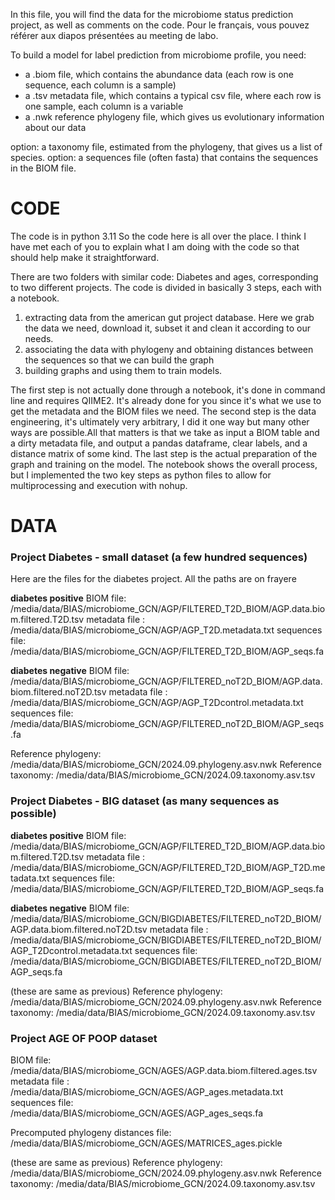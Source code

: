 In this file, you will find the data for the microbiome status prediction project, as well as comments on the code.
Pour le français, vous pouvez référer aux diapos présentées au meeting de labo.

To build a model for label prediction from microbiome profile, you need:
- a .biom file, which contains the abundance data (each row is one sequence, each column is a sample)
- a .tsv metadata file, which contains a typical csv file, where each row is one sample, each column is a variable
- a .nwk reference phylogeny file, which gives us evolutionary information about our data

option: a taxonomy file, estimated from the phylogeny, that gives us a list of species.
option: a sequences file (often fasta) that contains the sequences in the BIOM file.

# CODE
The code is in python 3.11
So the code here is all over the place. I think I have met each of you to explain what I am doing with the code so that should help make it straightforward.

There are two folders with similar code: Diabetes and ages, corresponding to two different projects.
The code is divided in basically 3 steps, each with a notebook.

1. extracting data from the american gut project database. Here we grab the data we need, download it, subset it and clean it according to our needs.
2. associating the data with phylogeny and obtaining distances between the sequences so that we can build the graph
3. building graphs and using them to train models.

The first step is not actually done through a notebook, it's done in command line and requires QIIME2. It's already done for you since it's what we use to get the metadata and the BIOM files we need.
The second step is the data engineering, it's ultimately very arbitrary, I did it one way but many other ways are possible.All that matters is that we take as input a BIOM table and a dirty metadata file, and output a pandas dataframe, clear labels, and a distance matrix of some kind.
The last step is the actual preparation of the graph and training on the model. The notebook shows the overall process, but I implemented the two key steps as python files to allow for multiprocessing and execution with nohup.

# DATA 
### Project Diabetes - small dataset (a few hundred sequences)
Here are the files for the diabetes project. All the paths are on frayere

**diabetes positive**
BIOM file: /media/data/BIAS/microbiome_GCN/AGP/FILTERED_T2D_BIOM/AGP.data.biom.filtered.T2D.tsv
metadata file : /media/data/BIAS/microbiome_GCN/AGP/AGP_T2D.metadata.txt
sequences file: /media/data/BIAS/microbiome_GCN/AGP/FILTERED_T2D_BIOM/AGP_seqs.fa 

**diabetes negative**
BIOM file: /media/data/BIAS/microbiome_GCN/AGP/FILTERED_noT2D_BIOM/AGP.data.biom.filtered.noT2D.tsv
metadata file : /media/data/BIAS/microbiome_GCN/AGP/AGP_T2Dcontrol.metadata.txt
sequences file: /media/data/BIAS/microbiome_GCN/AGP/FILTERED_noT2D_BIOM/AGP_seqs.fa 

Reference phylogeny: /media/data/BIAS/microbiome_GCN/2024.09.phylogeny.asv.nwk 
Reference taxonomy: /media/data/BIAS/microbiome_GCN/2024.09.taxonomy.asv.tsv

### Project Diabetes - BIG dataset (as many sequences as possible)
**diabetes positive**
BIOM file: /media/data/BIAS/microbiome_GCN/AGP/FILTERED_T2D_BIOM/AGP.data.biom.filtered.T2D.tsv
metadata file : /media/data/BIAS/microbiome_GCN/AGP/FILTERED_T2D_BIOM/AGP_T2D.metadata.txt
sequences file: /media/data/BIAS/microbiome_GCN/AGP/FILTERED_T2D_BIOM/AGP_seqs.fa 

**diabetes negative**
BIOM file: /media/data/BIAS/microbiome_GCN/BIGDIABETES/FILTERED_noT2D_BIOM/AGP.data.biom.filtered.noT2D.tsv
metadata file : /media/data/BIAS/microbiome_GCN/BIGDIABETES/FILTERED_noT2D_BIOM/AGP_T2Dcontrol.metadata.txt
sequences file: /media/data/BIAS/microbiome_GCN/BIGDIABETES/FILTERED_noT2D_BIOM/AGP_seqs.fa 

(these are same as previous)
Reference phylogeny: /media/data/BIAS/microbiome_GCN/2024.09.phylogeny.asv.nwk 
Reference taxonomy: /media/data/BIAS/microbiome_GCN/2024.09.taxonomy.asv.tsv

### Project AGE OF POOP dataset
BIOM file: /media/data/BIAS/microbiome_GCN/AGES/AGP.data.biom.filtered.ages.tsv
metadata file : /media/data/BIAS/microbiome_GCN/AGES/AGP_ages.metadata.txt
sequences file: /media/data/BIAS/microbiome_GCN/AGES/AGP_ages_seqs.fa

Precomputed phylogeny distances file: /media/data/BIAS/microbiome_GCN/AGES/MATRICES_ages.pickle

(these are same as previous)
Reference phylogeny: /media/data/BIAS/microbiome_GCN/2024.09.phylogeny.asv.nwk 
Reference taxonomy: /media/data/BIAS/microbiome_GCN/2024.09.taxonomy.asv.tsv
